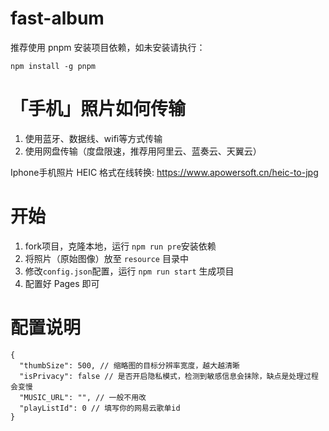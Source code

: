 <!--
 * @Author: ShawnPhang
 * @Date: 2022-10-11 15:27:28
 * @Description:
 * @LastEditors: ShawnPhang
 * @LastEditTime: 2022-11-26 11:17:07
 * @site: book.palxp.com
-->

# fast-album

推荐使用 pnpm 安装项目依赖，如未安装请执行：

`npm install -g pnpm`

# 「手机」照片如何传输

1. 使用蓝牙、数据线、wifi等方式传输
2. 使用网盘传输（度盘限速，推荐用阿里云、蓝奏云、天翼云）

Iphone手机照片 HEIC 格式在线转换:
https://www.apowersoft.cn/heic-to-jpg

# 开始

1. fork项目，克隆本地，运行 `npm run pre`安装依赖
2. 将照片（原始图像）放至 `resource` 目录中
3. 修改`config.json`配置，运行 `npm run start` 生成项目
4. 配置好 Pages 即可

# 配置说明

```
{
  "thumbSize": 500, // 缩略图的目标分辨率宽度，越大越清晰
  "isPrivacy": false // 是否开启隐私模式，检测到敏感信息会抹除，缺点是处理过程会变慢
  "MUSIC_URL": "", // 一般不用改
  "playListId": 0 // 填写你的网易云歌单id
}
```
